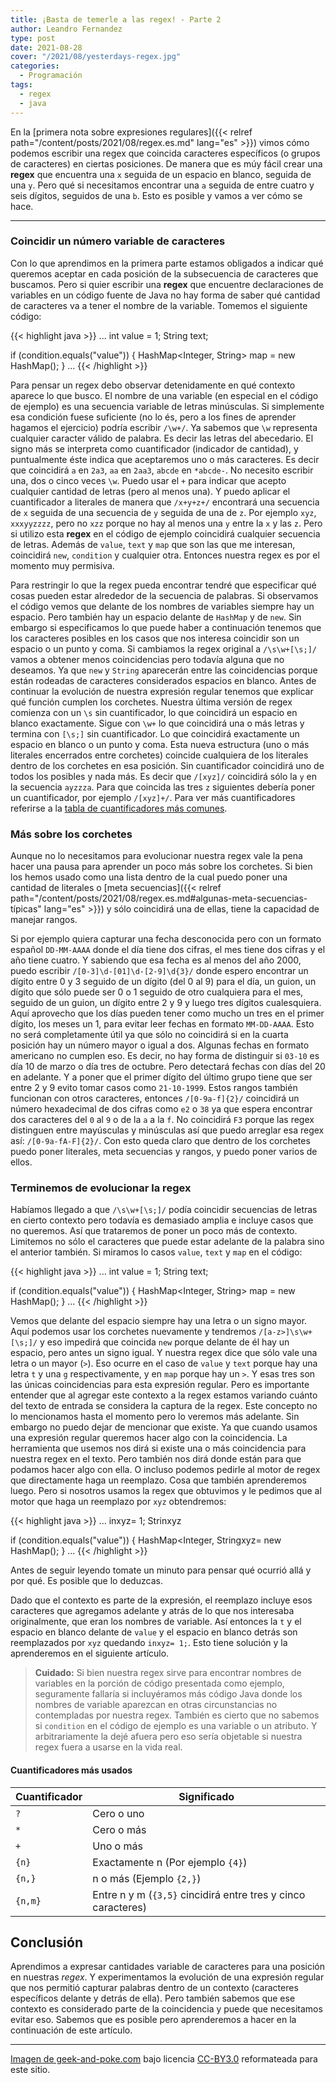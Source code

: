 ```yaml
---
title: ¡Basta de temerle a las regex! - Parte 2
author: Leandro Fernandez
type: post
date: 2021-08-28
cover: "/2021/08/yesterdays-regex.jpg"
categories:
  - Programación
tags:
  - regex
  - java
---
```


En la [primera nota sobre expresiones regulares]({{< relref path="/content/posts/2021/08/regex.es.md" lang="es" >}}) vimos cómo podemos escribir una regex que coincida caracteres específicos (o grupos de caracteres) en ciertas posiciones. De manera que es múy fácil crear una **regex** que encuentra una `x` seguida de un espacio en blanco, seguida de una `y`. Pero qué si necesitamos encontrar una `a` seguida de entre cuatro y seis dígitos, seguidos de una `b`. Esto es posible y vamos a ver cómo se hace.

---

### Coincidir un número variable de caracteres

Con lo que aprendimos en la primera parte estamos obligados a indicar qué queremos aceptar en cada posición de la subsecuencia de caracteres que buscamos. Pero si quier escribir una **regex** que encuentre declaraciones de variables en un código fuente de Java no hay forma de saber qué cantidad de caracteres va a tener el nombre de la variable. Tomemos el siguiente código:

{{< highlight java >}}
...
int value = 1;
String text;

if (condition.equals("value")) {
  HashMap<Integer, String> map = new HashMap();
}
...
{{< /highlight >}}

Para pensar un regex debo observar detenidamente en qué contexto aparece lo que busco. El nombre de una variable (en especial en el código de ejemplo) es una secuencia variable de letras minúsculas. Si simplemente esa condición fuese suficiente (no lo és, pero a los fines de aprender hagamos el ejercicio) podría escribir `/\w+/`. Ya sabemos que `\w` representa cualquier caracter válido de palabra. Es decir las letras del abecedario. El signo más se interpreta como cuantificador (indicador de cantidad), y puntualmente éste indica que aceptaremos uno o más caracteres. Es decir que coincidirá `a` en `2a3`, `aa` en `2aa3`, `abcde` en `*abcde-`. No necesito escribir una, dos o cinco veces `\w`. Puedo usar el `+` para indicar que acepto cualquier cantidad de letras (pero al menos una). Y puedo aplicar el cuantificador a literales de manera que `/x+y+z+/` encontrará una secuencia de `x` seguida de una secuencia de `y` seguida de una de `z`. Por ejemplo `xyz`, `xxxyyzzzz`, pero no `xzz` porque no hay al menos una `y` entre la `x` y las `z`. Pero si utilizo esta **regex** en el código de ejemplo coincidirá cualquier secuencia de letras. Además de `value`, `text` y `map` que son las que me interesan, coincidirá `new`, `condition` y cualquier otra. Entonces nuestra regex es por el momento muy permisiva.

Para restringir lo que la regex pueda encontrar tendré que especificar qué cosas pueden estar alrededor de la secuencia de palabras. Si observamos el código vemos que delante de los nombres de variables siempre hay un espacio. Pero también hay un espacio delante de `HashMap` y de `new`. Sin embargo si especificamos lo que puede haber a continuación tenemos que los caracteres posibles en los casos que nos interesa coincidir son un espacio o un punto y coma. Si cambiamos la regex original a `/\s\w+[\s;]/` vamos a obtener menos coincidencias pero todavía alguna que no deseamos. Ya que `new` y `String` aparecerán entre las coincidencias porque están rodeadas de caracteres considerados espacios en blanco. Antes de continuar la evolución de nuestra expresión regular tenemos que explicar qué función cumplen los corchetes. Nuestra última versión de regex comienza con un `\s` sin cuantificador, lo que coincidirá un espacio en blanco exactamente. Sigue con `\w+` lo que coincidirá una o más letras y termina con `[\s;]` sin cuantificador. Lo que coincidirá exactamente un espacio en blanco o un punto y coma. Esta nueva estructura (uno o más literales encerrados entre corchetes) coincide cualquiera de los literales dentro de los corchetes en esa posición. Sin cuantificador coincidirá uno de todos los posibles y nada más. Es decir que `/[xyz]/` coincidirá sólo la `y` en la secuencia `ayzzza`. Para que coincida las tres `z` siguientes debería poner un cuantificador, por ejemplo `/[xyz]+/`. Para ver más cuantificadores referirse a la [tabla de cuantificadores más comunes](#cuantificadores-más-usados).

### Más sobre los corchetes

Aunque no lo necesitamos para evolucionar nuestra regex vale la pena hacer una pausa para aprender un poco más sobre los corchetes. Si bien los hemos usado como una lista dentro de la cual puedo poner una cantidad de literales o [meta secuencias]({{< relref path="/content/posts/2021/08/regex.es.md#algunas-meta-secuencias-típicas" lang="es" >}}) y sólo coincidirá una de ellas, tiene la capacidad de manejar rangos.

Si por ejemplo quiera capturar una fecha desconocida pero con un formato español `DD-MM-AAAA` donde el día tiene dos cifras, el mes tiene dos cifras y el año tiene cuatro. Y sabiendo que esa fecha es al menos del año 2000, puedo escribir `/[0-3]\d-[01]\d-[2-9]\d{3}/` donde espero encontrar un dígito entre 0 y 3 seguido de un dígito (del 0 al 9) para el día, un guion, un dígito que sólo puede ser 0 o 1 seguido de otro cualquiera para el mes, seguido de un guion, un dígito entre 2 y 9 y luego tres dígitos cualesquiera. Aquí aprovecho que los días pueden tener como mucho un tres en el primer dígito, los meses un 1, para evitar leer fechas en formato `MM-DD-AAAA`. Esto no será completamente útil ya que sólo no coincidirá si en la cuarta posición hay un número mayor o igual a dos. Algunas fechas en formato americano no cumplen eso. Es decir, no hay forma de distinguir si `03-10` es día 10 de marzo o día tres de octubre. Pero detectará fechas con días del 20 en adelante. Y a poner que el primer dígito del último grupo tiene que ser entre 2 y 9 evito tomar casos como `21-10-1999`. Estos rangos también funcionan con otros caracteres, entonces `/[0-9a-f]{2}/` coincidirá un número hexadecimal de dos cifras como `e2` o `38` ya que espera encontrar dos caracteres del `0` al `9` o de la `a` a la `f`. No coincidirá `F3` porque las regex distinguen entre mayúsculas y minúsculas así que puedo arreglar esa regex así: `/[0-9a-fA-F]{2}/`. Con esto queda claro que dentro de los corchetes puedo poner literales, meta secuencias y rangos, y puedo poner varios de ellos.

### Terminemos de evolucionar la regex

Habíamos llegado a que `/\s\w+[\s;]/` podía coincidir secuencias de letras en cierto contexto pero todavía es demasiado amplia e incluye casos que no queremos. Así que trataremos de poner un poco más de contexto. Limitemos no sólo el caracteres que puede estar adelante de la palabra sino el anterior también. Si miramos lo casos `value`, `text` y `map` en el código:

{{< highlight java >}}
...
int value = 1;
String text;

if (condition.equals("value")) {
  HashMap<Integer, String> map = new HashMap();
}
...
{{< /highlight >}}

Vemos que delante del espacio siempre hay una letra o un signo mayor. Aquí podemos usar los corchetes nuevamente y tendremos `/[a-z>]\s\w+[\s;]/` y eso impedirá que coincida `new` porque delante de él hay un espacio, pero antes un signo igual. Y nuestra regex dice que sólo vale una letra o un mayor (`>`). Eso ocurre en el caso de `value` y `text` porque hay una letra `t` y una `g` respectivamente, y en `map` porque hay un `>`. Y esas tres son las únicas coincidencias para esta expresión regular. Pero es importante entender que al agregar este contexto a la regex estamos variando cuánto del texto de entrada se considera la captura de la regex. Este concepto no lo mencionamos hasta el momento pero lo veremos más adelante. Sin embargo no puedo dejar de mencionar que existe. Ya que cuando usamos una expresión regular queremos hacer algo con la coincidencia. La herramienta que usemos nos dirá si existe una o más coincidencia para nuestra regex en el texto. Pero también nos dirá donde están para que podamos hacer algo con ella. O incluso podemos pedirle al motor de regex que directamente haga un reemplazo. Cosa que también aprenderemos luego. Pero si nosotros usamos la regex que obtuvimos y le pedimos que al motor que haga un reemplazo por `xyz` obtendremos:

{{< highlight java >}}
...
inxyz= 1;
Strinxyz

if (condition.equals("value")) {
  HashMap<Integer, Stringxyz= new HashMap();
}
...
{{< /highlight >}}

Antes de seguir leyendo tomate un minuto para pensar qué ocurrió allá y por qué. Es posible que lo deduzcas.

Dado que el contexto es parte de la expresión, el reemplazo incluye esos caracteres que agregamos adelante y atrás de lo que nos interesaba originalmente, que eran los nombres de variable. Así entonces la `t` y el espacio en blanco delante de `value` y el espacio en blanco detrás son reemplazados por `xyz` quedando `inxyz= 1;`. Esto tiene solución y la aprenderemos en el siguiente artículo.

> **Cuidado:** Si bien nuestra regex sirve para encontrar nombres de variables en la porción de código presentada como ejemplo, seguramente fallaría si incluyéramos más código Java donde los nombres de variable aparezcan en otras circunstancias no contempladas por nuestra regex. También es cierto que no sabemos si `condition` en el código de ejemplo es una variable o un atributo. Y arbitrariamente la dejé afuera pero eso sería objetable si nuestra regex fuera a usarse en la vida real.

#### Cuantificadores más usados

| Cuantificador | Significado |
| --- | --- |
| `?` | Cero o uno |
| `*` | Cero o más |
| `+` | Uno o más |
| `{n}` | Exactamente n (Por ejemplo `{4}`) |
| `{n,}` | n o más (Ejemplo `{2,}`) |
| `{n,m}` | Entre n y m (`{3,5}` cincidirá entre tres y cinco caracteres) |


## Conclusión

Aprendimos a expresar cantidades variable de caracteres para una posición en nuestras *regex*. Y experimentamos la evolución de una expresión regular que nos permitió capturar palabras dentro de un contexto (caracteres específicos delante y detrás de ella). Pero también sabemos que ese contexto es considerado parte de la coincidencia y puede que necesitamos evitar eso. Sabemos que es posible pero aprenderemos a hacer en la continuación de este artículo.

---
[Imagen de geek-and-poke.com](https://geek-and-poke.com/geekandpoke/2013/12/3/yesterdays-regex) bajo licencia [CC-BY3.0](https://creativecommons.org/licenses/by/3.0/) reformateada para este sitio.
